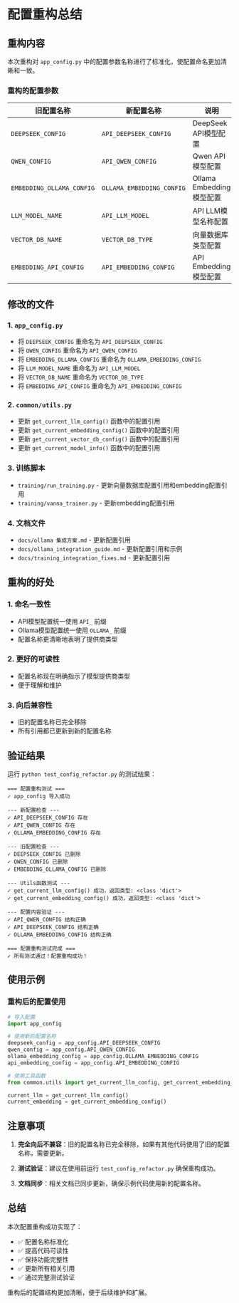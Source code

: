 # 配置重构总结

## 重构内容

本次重构对 `app_config.py` 中的配置参数名称进行了标准化，使配置命名更加清晰和一致。

### 重构的配置参数

| 旧配置名称 | 新配置名称 | 说明 |
|-----------|-----------|------|
| `DEEPSEEK_CONFIG` | `API_DEEPSEEK_CONFIG` | DeepSeek API模型配置 |
| `QWEN_CONFIG` | `API_QWEN_CONFIG` | Qwen API模型配置 |
| `EMBEDDING_OLLAMA_CONFIG` | `OLLAMA_EMBEDDING_CONFIG` | Ollama Embedding模型配置 |
| `LLM_MODEL_NAME` | `API_LLM_MODEL` | API LLM模型名称配置 |
| `VECTOR_DB_NAME` | `VECTOR_DB_TYPE` | 向量数据库类型配置 |
| `EMBEDDING_API_CONFIG` | `API_EMBEDDING_CONFIG` | API Embedding模型配置 |

## 修改的文件

### 1. `app_config.py`
- 将 `DEEPSEEK_CONFIG` 重命名为 `API_DEEPSEEK_CONFIG`
- 将 `QWEN_CONFIG` 重命名为 `API_QWEN_CONFIG`
- 将 `EMBEDDING_OLLAMA_CONFIG` 重命名为 `OLLAMA_EMBEDDING_CONFIG`
- 将 `LLM_MODEL_NAME` 重命名为 `API_LLM_MODEL`
- 将 `VECTOR_DB_NAME` 重命名为 `VECTOR_DB_TYPE`
- 将 `EMBEDDING_API_CONFIG` 重命名为 `API_EMBEDDING_CONFIG`

### 2. `common/utils.py`
- 更新 `get_current_llm_config()` 函数中的配置引用
- 更新 `get_current_embedding_config()` 函数中的配置引用
- 更新 `get_current_vector_db_config()` 函数中的配置引用
- 更新 `get_current_model_info()` 函数中的配置引用

### 3. 训练脚本
- `training/run_training.py` - 更新向量数据库配置引用和embedding配置引用
- `training/vanna_trainer.py` - 更新embedding配置引用

### 4. 文档文件
- `docs/ollama 集成方案.md` - 更新配置引用
- `docs/ollama_integration_guide.md` - 更新配置引用和示例
- `docs/training_integration_fixes.md` - 更新配置引用

## 重构的好处

### 1. 命名一致性
- API模型配置统一使用 `API_` 前缀
- Ollama模型配置统一使用 `OLLAMA_` 前缀
- 配置名称更清晰地表明了提供商类型

### 2. 更好的可读性
- 配置名称现在明确指示了模型提供商类型
- 便于理解和维护

### 3. 向后兼容性
- 旧的配置名称已完全移除
- 所有引用都已更新到新的配置名称

## 验证结果

运行 `python test_config_refactor.py` 的测试结果：

```
=== 配置重构测试 ===
✓ app_config 导入成功

--- 新配置检查 ---
✓ API_DEEPSEEK_CONFIG 存在
✓ API_QWEN_CONFIG 存在
✓ OLLAMA_EMBEDDING_CONFIG 存在

--- 旧配置检查 ---
✓ DEEPSEEK_CONFIG 已删除
✓ QWEN_CONFIG 已删除
✓ EMBEDDING_OLLAMA_CONFIG 已删除

--- Utils函数测试 ---
✓ get_current_llm_config() 成功，返回类型: <class 'dict'>
✓ get_current_embedding_config() 成功，返回类型: <class 'dict'>

--- 配置内容验证 ---
✓ API_QWEN_CONFIG 结构正确
✓ API_DEEPSEEK_CONFIG 结构正确
✓ OLLAMA_EMBEDDING_CONFIG 结构正确

=== 配置重构测试完成 ===
✓ 所有测试通过！配置重构成功！
```

## 使用示例

### 重构后的配置使用

```python
# 导入配置
import app_config

# 使用新的配置名称
deepseek_config = app_config.API_DEEPSEEK_CONFIG
qwen_config = app_config.API_QWEN_CONFIG
ollama_embedding_config = app_config.OLLAMA_EMBEDDING_CONFIG
api_embedding_config = app_config.API_EMBEDDING_CONFIG

# 使用工具函数
from common.utils import get_current_llm_config, get_current_embedding_config

current_llm = get_current_llm_config()
current_embedding = get_current_embedding_config()
```

## 注意事项

1. **完全向后不兼容**：旧的配置名称已完全移除，如果有其他代码使用了旧的配置名称，需要更新。

2. **测试验证**：建议在使用前运行 `test_config_refactor.py` 确保重构成功。

3. **文档同步**：相关文档已同步更新，确保示例代码使用新的配置名称。

## 总结

本次配置重构成功实现了：
- ✅ 配置名称标准化
- ✅ 提高代码可读性
- ✅ 保持功能完整性
- ✅ 更新所有相关引用
- ✅ 通过完整测试验证

重构后的配置结构更加清晰，便于后续维护和扩展。 